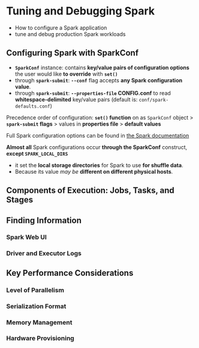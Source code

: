 # Tuning and Debugging Spark

 - How to configure a Spark application
 - tune and debug production Spark workloads

## Configuring Spark with SparkConf

 - **`SparkConf`** instance: contains **key/value pairs of configuration options** the user would like **to override** with **`set()`**
 - through **`spark-submit`**: **`--conf`** flag accepts **any Spark configuration value**.
 - through **`spark-submit`**: **`--properties-file` CONFIG.conf** to read **whitespace-delimited** key/value pairs (default is: `conf/spark-defaults.conf`)

 Precedence order of configuration:
 **`set()` function** on as `SparkConf` object > **`spark-submit` flags** > values in **properties file** > **default values**
 
 Full Spark configuration options can be found in [the Spark documentation](http://spark.apache.org/docs/latest/configuration.html)
 
 **Almost all** Spark configurations occur **through the SparkConf** construct, **except `SPARK_LOCAL_DIRS`**
 - it set the **local storage directories** for Spark to use **for shuffle data**.
 - Because its value *may be* **different on different physical hosts**.



## Components of Execution: Jobs, Tasks, and Stages




## Finding Information

### Spark Web UI

### Driver and Executor Logs



## Key Performance Considerations

### Level of Parallelism

### Serialization Format

### Memory Management

### Hardware Provisioning

